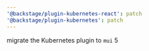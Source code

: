 ```yaml
---
'@backstage/plugin-kubernetes-react': patch
'@backstage/plugin-kubernetes': patch
---
```


migrate the Kubernetes plugin to `mui` 5
